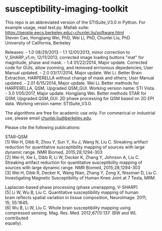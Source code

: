 # susceptibility-imaging-toolkit
This repo is an abbreviated version of the STISuite_V3.0 in Python. For example usage, read test.py.
Matlab suite: https://people.eecs.berkeley.edu/~chunlei.liu/software.html  
Steven Cao, Hongjiang Wei, PhD, Wei Li, PhD, Chunlei Liu, PhD  
University of California, Berkeley  

Releases:
        - 1.0   08/29/2013
        - 1.1   12/01/2013, minor correction to V_SHARP_v1.m; 12/11/2013, corrected image loading buttons "mat" for magnitude, phase and mask.
        - 1.4   01/22/2014, Major update. Corrected code for GUIs, allow zooming, and removed errnonous depedencies; User Manual updated.
        - 2.0   03/17/2014, Major update. Wei Li. Better Brain Extraction, HARPERELLA without change of mask and others; User Manual updated.
        - 2.01  6/15/2014, Major update. Wei Li. Better methods for HARPERELLA, QSM, Upgraded QSM_GUI. Working version name: STI Vista.
        - 3.0   1/05/2017, Major update. Hongjiang Wei. Better methods STAR for QSM, Upgraded QSM_GUI. 2D phase processing for QSM based on 2D EPI data. Working version name: STISuite_V3.0.  
              
The algorithms are free for academic use only. For commerical or industrial use, please email chunlei.liu@berkeley.edu.

Please cite the following publications:

STAR-QSM  
[1] Wei H, Dibb R, Zhou Y, Sun Y, Xu J, Wang N, Liu C. Streaking artifact  
reduction for quantitative susceptibility mapping of sources with large   
dynamic range. NMR Biomed, 2015;28;1294-303  
[2] Wei H, Xie L, Dibb R, Li W, Decker K, Zhang Y, Johnson A, Liu C.   
Streaking artifact reduction for quantitative susceptibility mapping of   
sources with large dynamic range. NMR Biomed, 2015;28;1294-303  
[3] Wei H, Dibb R,  Decker K, Wang Nian, Zhang Y, Zong X, Nissman D, Liu C.  
Investigating Magnetic Susceptibility of Human Knee Joint at 7 Tesla, MRM.  

Laplacian-based phase processing (phase unwrapping, V-SHARP)  
[5] Li W, Wu B, Liu C. Quantitative susceptibility mapping of human   
brain reflects spatial variation in tissue composition, NeuroImage. 2011;   
15; 55:1645.  
[6] Wu B, Li W, Liu C. Whole brain susceptibility mapping using   
compressed sensing. Mag. Res. Med. 2012;67(1):137. (BW and WL contributed  
equally).  

